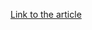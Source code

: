 [Link to the article](https://www.recordedfuture.com/research/predator-spyware-infrastructure-returns-following-exposure-sanctions)
